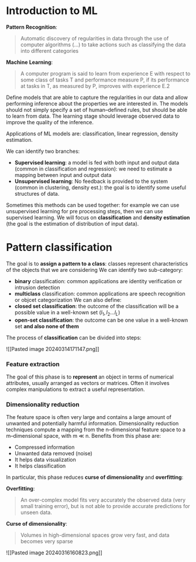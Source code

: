 # Introduction to ML

**Pattern** **Recognition**:
>Automatic discovery of regularities in data through the use of computer algorithms (...) to take actions such as classifying the data into different categories

**Machine** **Learning**:
>A computer program is said to learn from experience E with respect to some class of tasks T and performance measure P, if its performance at tasks in T, as measured by P, improves with experience E.2

Define models that are able to capture the regularities in our data and allow performing inference about the properties we are interested in. The models should not simply specify a set of human–defined rules, but should be able to learn from data. The learning stage should leverage observed data to improve the quality of the inference.

Applications of ML models are: classification, linear regression, density estimation.

We can identify two branches:
- **Supervised learning**: a model is fed with both input and output data (common in classification and regression): we need to estimate a mapping between input and output data
- **Unsupervised learning**: No feedback is provided to the system (common in clustering, density est.): the goal is to identify some useful structures of data.

Sometimes this methods can be used together: for example we can use unsupervised learning for pre processing steps, then we can use supervised learning.
We will focus on **classification** and **density estimation** (the goal is the estimation of distribution of input data).

# Pattern classification

The goal is to **assign a pattern to a class**: classes represent characteristics of the objects that we are considering 
We can identify two sub-category:
- **binary** classification: common applications are identity verification or intrusion detection
- **multiclass** classification: common applications are speech recognition or objcet categorization
We can also define:
- **closed set classification**: the outcome of the classification will be a possible value in a well-known set ($l_{1},l_{2}\dots l_{L}$)
- **open-set classification**: the outcome can be one value in a well-known set **and also none of them**

The process of **classification** can be divided into steps:

![[Pasted image 20240314171147.png]]

### Feature extraction

The goal of this phase is to **represent** an object in terms of numerical attributes, usually
arranged as vectors or matrices. 
Often it involves complex manipulations to extract a useful representation.

### Dimensionality reduction

The feature space is often very large and contains a large amount of unwanted and potentially harmful information.
Dimensionality reduction techniques compute a mapping from the n–dimensional feature space to a m–dimensional space, with m ≪ n.
Benefits from this phase are:
- Compressed information
- Unwanted data removed (noise)
- It helps data visualization
- It helps classification

In particular, this phase reduces **curse of dimensionality** and **overfitting**:

**Overfitting**:
>An over-complex model fits very accurately the observed data (very small training error), but is not able to provide accurate predictions for unseen data.

**Curse of dimensionality**:
>Volumes in high-dimensional spaces grow very fast, and data becomes very sparse

![[Pasted image 20240316160823.png]]

